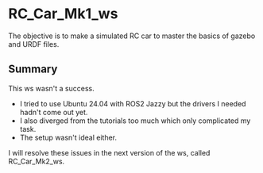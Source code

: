 # RC_Car_Mk1_ws
The objective is to make a simulated RC car to master the basics of gazebo and URDF files.

## Summary
This ws wasn't a success. 
  - I tried to use Ubuntu 24.04 with ROS2 Jazzy but the drivers I needed hadn't come out yet.
  - I also diverged from the tutorials too much which only complicated my task.
  - The setup wasn't ideal either.

I will resolve these issues in the next version of the ws, called RC_Car_Mk2_ws.
